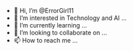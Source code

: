 - 👋 Hi, I’m @ErrorGirl11
- 👀 I’m interested in Technology and AI ...
- 🌱 I’m currently learning ...
- 💞️ I’m looking to collaborate on ...
- 📫 How to reach me ...

<!---
ErrorGirl11/ErrorGirl11 is a ✨ special ✨ repository because its `README.md` (this file) appears on your GitHub profile.
You can click the Preview link to take a look at your changes.
--->
